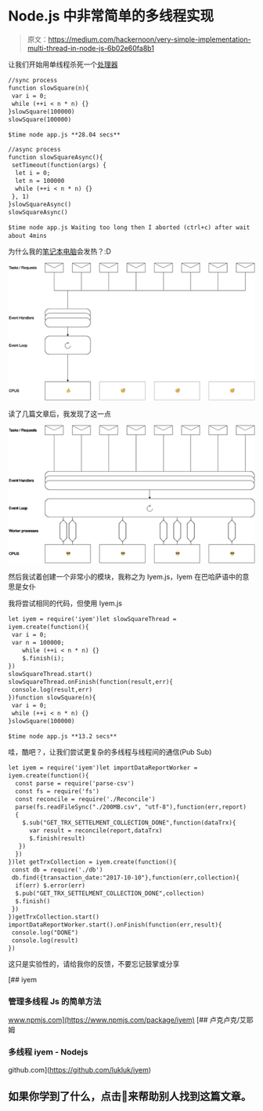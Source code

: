 # Node.js 中非常简单的多线程实现

> 原文：<https://medium.com/hackernoon/very-simple-implementation-multi-thread-in-node-js-6b02e60fa8b1>

让我们开始用单线程杀死一个[处理器](https://hackernoon.com/tagged/processor)

```
//sync process
function slowSquare(n){
 var i = 0;  
 while (++i < n * n) {}
}slowSquare(100000)
slowSquare(100000)
```

`$time node app.js
**28.04 secs**`

```
//async process
function slowSquareAsync(){
 setTimeout(function(args) {
  let i = 0;  
  let n = 100000
  while (++i < n * n) {} 
 }, 1) 
}slowSquareAsync()
slowSquareAsync()
```

`$time node app.js
Waiting too long then I aborted (ctrl+c) after wait about 4mins`

为什么我的[笔记本电脑](https://hackernoon.com/tagged/laptop)会发热？:D

![](img/c8315390eb6594609dddd880cede9ece.png)

读了几篇文章后，我发现了这一点

![](img/83db4df2d339509f2068bbb9a7a683cc.png)

然后我试着创建一个非常小的模块，我称之为 Iyem.js，Iyem 在巴哈萨语中的意思是女仆

我将尝试相同的代码，但使用 Iyem.js

```
let iyem = require('iyem')let slowSquareThread = iyem.create(function(){  
 var i = 0; 
 var n = 100000;
    while (++i < n * n) {}
    $.finish(i);  
})
slowSquareThread.start()
slowSquareThread.onFinish(function(result,err){
 console.log(result,err) 
})function slowSquare(n){
 var i = 0;  
 while (++i < n * n) {}
}slowSquare(100000)
```

`$time node app.js
**13.2 secs**`

哇，酷吧？，让我们尝试更复杂的多线程与线程间的通信(Pub Sub)

```
let iyem = require('iyem')let importDataReportWorker = iyem.create(function(){  
  const parse = require('parse-csv')
  const fs = require('fs')
  const reconcile = require('./Reconcile')
  parse(fs.readFileSync("./200MB.csv", "utf-8"),function(err,report)
  {
    $.sub("GET_TRX_SETTELMENT_COLLECTION_DONE",function(dataTrx){
      var result = reconcile(report,dataTrx)
      $.finish(result)
   })
  })
})let getTrxCollection = iyem.create(function(){
 const db = require('./db')
 db.find({transaction_date:"2017-10-10"},function(err,collection){
  if(err) $.error(err)
  $.pub("GET_TRX_SETTELMENT_COLLECTION_DONE",collection)
  $.finish()
 })
})getTrxCollection.start()
importDataReportWorker.start().onFinish(function(err,result){
 console.log("DONE")
 console.log(result)
})
```

这只是实验性的，请给我你的反馈，不要忘记鼓掌或分享

[](https://www.npmjs.com/package/iyem) [## iyem

### 管理多线程 Js 的简单方法

www.npmjs.com](https://www.npmjs.com/package/iyem) [](https://github.com/lukluk/iyem) [## 卢克卢克/艾耶姆

### 多线程 iyem - Nodejs

github.com](https://github.com/lukluk/iyem) 

## 如果你学到了什么，点击💚来帮助别人找到这篇文章。